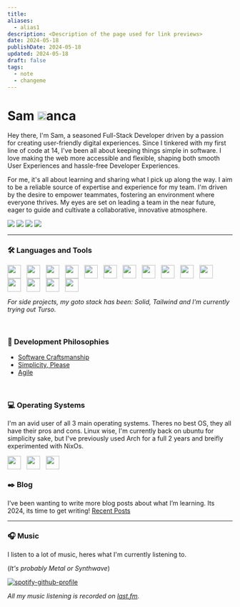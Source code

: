 ```yaml
---
title: 
aliases:
  - alias1
description: <Description of the page used for link previews>
date: 2024-05-18
publishDate: 2024-05-18
updated: 2024-05-18
draft: false
tags:
  - note
  - changeme
---
```

 
<!-- This page is the same as https://github.com/metruzanca/metruzanca -->

# Sam <img width="20px" style="margin-bottom:-0px" src="https://zanca.dev/static/icon.png"/>anca

Hey there, I'm Sam, a seasoned Full-Stack Developer driven by a passion for creating user-friendly digital experiences. Since I tinkered with my first line of code at 14, I've been all about keeping things simple in software. I love making the web more accessible and flexible, shaping both smooth User Experiences and hassle-free Developer Experiences.

For me, it's all about learning and sharing what I pick up along the way. I aim to be a reliable source of expertise and experience for my team. I'm driven by the desire to empower teammates, fostering an environment where everyone thrives. My eyes are set on leading a team in the near future, eager to guide and cultivate a collaborative, innovative atmosphere.
<!-- Color Palette:
  875cff: Purple-ish Blue
  f7e13a: Yellow
-->

<!-- https://github.com/DenverCoder1/custom-icon-badges -->

[<img src="https://custom-icon-badges.demolab.com/badge/-samuele@zanca.dev-875cff?style=for-the-badge&logo=mention&logoColor=white">](mailto:samuele+blog@zanca.dev)
[<img src="https://custom-icon-badges.demolab.com/badge/Jersey City, NJ-USA-875cff?style=for-the-badge&logo=location&logoColor=white">](https://www.google.com/maps/place/Jersey+City,+NJ)
[<img src="https://custom-icon-badges.demolab.com/badge/-Resume-875cff?style=for-the-badge&logo=download&logoColor=white">](https://solid-resume.vercel.app/metruzanca)
[<img src="https://custom-icon-badges.demolab.com/badge/-Schedule a Quick Meeting-f7e13a?style=for-the-badge&logo=calendar&logoColor=black">](https://cal.com/samzanca/15min)

---

### 🛠️ Languages and Tools

<!-- https://devicon.dev/ -->

<img align="left" width="30px" style="padding-right:10px;" src="https://cdn.jsdelivr.net/gh/devicons/devicon/icons/typescript/typescript-plain.svg"/>
<img align="left" width="30px" style="padding-right:10px;" src="https://cdn.jsdelivr.net/gh/devicons/devicon/icons/react/react-original.svg" />
<img align="left" width="30px" style="padding-right:10px;" src="https://cdn.jsdelivr.net/gh/devicons/devicon/icons/nextjs/nextjs-original.svg" />
<img align="left" width="30px" style="padding-right:10px;" src="https://cdn.jsdelivr.net/gh/devicons/devicon@latest/icons/tailwindcss/tailwindcss-original.svg" />
<img align="left" width="30px" style="padding-right:10px;" src="https://cdn.jsdelivr.net/gh/devicons/devicon/icons/css3/css3-original.svg" />
<img align="left" width="30px" style="padding-right:10px;" src="https://cdn.jsdelivr.net/gh/devicons/devicon/icons/linux/linux-original.svg" />
<img align="left" width="30px" style="padding-right:10px;" src="https://cdn.jsdelivr.net/gh/devicons/devicon/icons/git/git-original.svg" />
<img align="left" width="30px" style="padding-right:10px;" src="https://cdn.jsdelivr.net/gh/devicons/devicon/icons/svelte/svelte-original.svg" />
<img align="left" width="30px" style="padding-right:10px;" src="https://cdn.jsdelivr.net/gh/devicons/devicon/icons/nodejs/nodejs-original.svg" />
<img align="left" width="30px" style="padding-right:10px;" src="https://cdn.jsdelivr.net/gh/devicons/devicon/icons/csharp/csharp-plain.svg" />
<img align="left" width="30px" style="padding-right:10px;" src="https://cdn.jsdelivr.net/gh/devicons/devicon@latest/icons/go/go-original-wordmark.svg" />
<img align="left" width="30px" style="padding-right:10px;" src="https://cdn.jsdelivr.net/gh/devicons/devicon/icons/docker/docker-plain.svg" />
<img align="left" width="30px" style="padding-right:10px;" src="https://cdn.jsdelivr.net/gh/devicons/devicon/icons/postgresql/postgresql-plain.svg" />
<img align="left" width="30px" style="padding-right:10px;" src="https://cdn.jsdelivr.net/gh/devicons/devicon/icons/mongodb/mongodb-plain.svg" />
<img width="30px" style="padding-right:10px;" src="https://www.solidjs.com/img/logo/without-wordmark/logo.svg" />
<!-- Note, the last icon needs to have no alignment set -->

<br>

_For side projects, my goto stack has been: Solid, Tailwind and I'm currently trying out Turso._

<br>

### 🧠 Development Philosophies

- [Software Craftsmanship](https://manifesto.softwarecraftsmanship.org/)
- [Simplicity, Please](https://www.infoq.com/articles/simplicity-manifesto-development/)
- [Agile](https://agilemanifesto.org/)


<br>


### 💻 Operating Systems

I'm an avid user of all 3 main operating systems. Theres no best OS, they all have their pros and cons. Linux wise, I'm currently back on ubuntu for simplicity sake, but I've previously used Arch for a full 2 years and breifly experimented with NixOs.

<img align="left" width="30px" style="padding-right:10px;" src="https://cdn.jsdelivr.net/gh/devicons/devicon@latest/icons/ubuntu/ubuntu-original.svg" />
<img align="left" width="30px" style="padding-right:10px;" src="https://cdn.jsdelivr.net/gh/devicons/devicon/icons/apple/apple-original.svg" />
<img width="30px" style="padding-right:10px;" src="https://cdn.jsdelivr.net/gh/devicons/devicon/icons/windows8/windows8-original.svg" />

<br>

### ✒️ Blog
I’ve been wanting to write more blog posts about what I’m learning. Its 2024, its time to get writing! [Recent Posts](https://zanca.dev/blog/)

---

### 🎧 Music

I listen to a lot of music, heres what I'm currently listening to.

(_It's probably Metal or Synthwave_)

<!-- https://github.com/kittinan/spotify-github-profile -->

[![spotify-github-profile](https://spotify-github-profile.vercel.app/api/view?uid=metruzanca&cover_image=true&theme=default&show_offline=false&background_color=121212&bar_color=53b14f&bar_color_cover=true)](https://spotify-github-profile.vercel.app/api/view?uid=metruzanca&redirect=true)

_All my music listening is recorded on [last.fm](https://www.last.fm/user/metruzanca)._

<!-- https://github.com/anuraghazra/github-readme-stats -->
<!-- <img src="https://github-readme-stats.vercel.app/api?username=metruzanca&show_icons=true"/> -->


<!-- <img src="https://profile-counter.glitch.me/metruzanca/count.svg"> -->